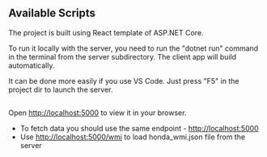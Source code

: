 ## Available Scripts

The project is built using React template of ASP.NET Core.

To run it locally with the server, you need to run the "dotnet run" command in the terminal from the server subdirectory. The client app will build automatically.

It can be done more easily if you use VS Code. Just press "F5" in the project dir to launch the server.
##

Open [http://localhost:5000](http://localhost:5000) to view it in your browser.

* To fetch data you should use the same endpoint - [http://localhost:5000](http://localhost:5000)
* Use [http://localhost:5000/wmi](http://localhost:5000/wmi) to load honda_wmi.json file from the server 